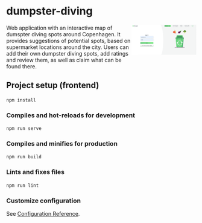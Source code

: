 # dumpster-diving
<div style="display: flex;">
  <div>
    Web application with an interactive map of dumspter diving spots around Copenhagen. It provides suggestions of potential spots, based on supermarket locations     around the city. Users can add their own dumpster diving spots, add ratings and review them, as well as claim what can be found there. 
  </div>
  <div>
  <img src='https://github.com/zawropati/dumpster_diving/blob/master/webapp/src/assets/dumpie.gif'>
  </div>
</div>

## Project setup (frontend)
```
npm install
```

### Compiles and hot-reloads for development
```
npm run serve
```

### Compiles and minifies for production
```
npm run build
```

### Lints and fixes files
```
npm run lint
```

### Customize configuration
See [Configuration Reference](https://cli.vuejs.org/config/).
